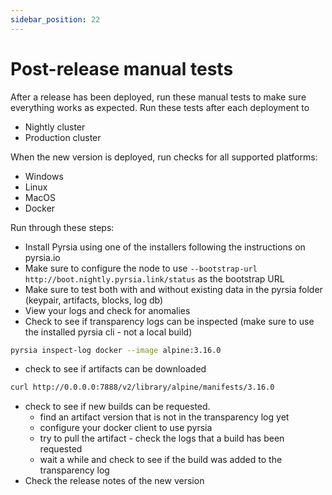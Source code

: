 ```yaml
---
sidebar_position: 22
---
```


# Post-release manual tests

After a release has been deployed, run these manual tests to make sure everything works as expected. Run these tests after each deployment to

- Nightly cluster
- Production cluster

When the new version is deployed, run checks for all supported platforms:

- Windows
- Linux
- MacOS
- Docker

Run through these steps:

- Install Pyrsia using one of the installers following the instructions on pyrsia.io
- Make sure to configure the node to use `--bootstrap-url http://boot.nightly.pyrsia.link/status` as the bootstrap URL
- Make sure to test both with and without existing data in the pyrsia folder (keypair, artifacts, blocks, log db)
- View your logs and check for anomalies
- Check to see if transparency logs can be inspected (make sure to use the installed pyrsia cli - not a local build)

```sh
pyrsia inspect-log docker --image alpine:3.16.0
```

- check to see if artifacts can be downloaded

```sh
curl http://0.0.0.0:7888/v2/library/alpine/manifests/3.16.0
```

- check to see if new builds can be requested.
  - find an artifact version that is not in the transparency log yet
  - configure your docker client to use pyrsia
  - try to pull the artifact - check the logs that a build has been requested
  - wait a while and check to see if the build was added to the transparency log
- Check the release notes of the new version
